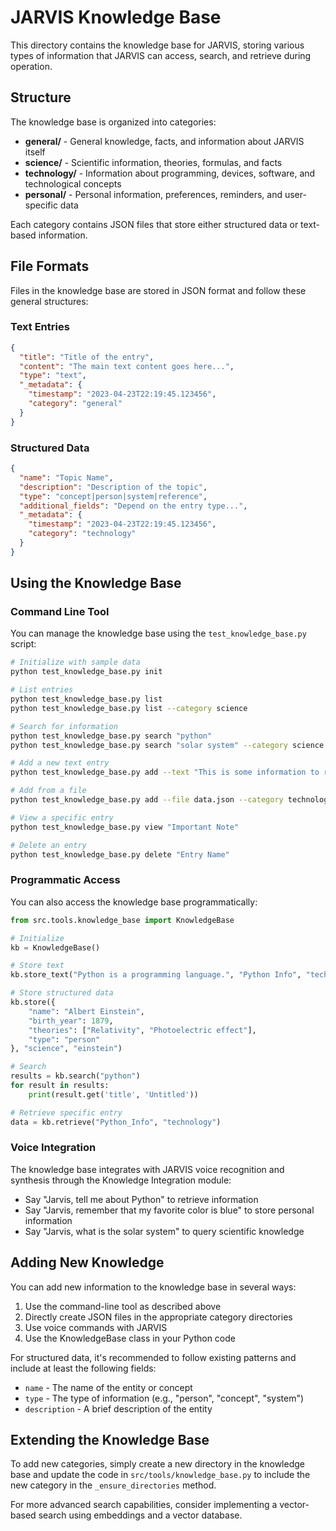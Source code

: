 # JARVIS Knowledge Base

This directory contains the knowledge base for JARVIS, storing various types of information that JARVIS can access, search, and retrieve during operation.

## Structure

The knowledge base is organized into categories:

- **general/** - General knowledge, facts, and information about JARVIS itself
- **science/** - Scientific information, theories, formulas, and facts
- **technology/** - Information about programming, devices, software, and technological concepts
- **personal/** - Personal information, preferences, reminders, and user-specific data

Each category contains JSON files that store either structured data or text-based information.

## File Formats

Files in the knowledge base are stored in JSON format and follow these general structures:

### Text Entries

```json
{
  "title": "Title of the entry",
  "content": "The main text content goes here...",
  "type": "text",
  "_metadata": {
    "timestamp": "2023-04-23T22:19:45.123456",
    "category": "general"
  }
}
```

### Structured Data

```json
{
  "name": "Topic Name",
  "description": "Description of the topic",
  "type": "concept|person|system|reference",
  "additional_fields": "Depend on the entry type...",
  "_metadata": {
    "timestamp": "2023-04-23T22:19:45.123456",
    "category": "technology"
  }
}
```

## Using the Knowledge Base

### Command Line Tool

You can manage the knowledge base using the `test_knowledge_base.py` script:

```bash
# Initialize with sample data
python test_knowledge_base.py init

# List entries
python test_knowledge_base.py list
python test_knowledge_base.py list --category science

# Search for information
python test_knowledge_base.py search "python"
python test_knowledge_base.py search "solar system" --category science

# Add a new text entry
python test_knowledge_base.py add --text "This is some information to remember" --name "Important Note"

# Add from a file
python test_knowledge_base.py add --file data.json --category technology

# View a specific entry
python test_knowledge_base.py view "Important Note"

# Delete an entry
python test_knowledge_base.py delete "Entry Name"
```

### Programmatic Access

You can also access the knowledge base programmatically:

```python
from src.tools.knowledge_base import KnowledgeBase

# Initialize
kb = KnowledgeBase()

# Store text
kb.store_text("Python is a programming language.", "Python Info", "technology")

# Store structured data
kb.store({
    "name": "Albert Einstein",
    "birth_year": 1879,
    "theories": ["Relativity", "Photoelectric effect"],
    "type": "person"
}, "science", "einstein")

# Search
results = kb.search("python")
for result in results:
    print(result.get('title', 'Untitled'))

# Retrieve specific entry
data = kb.retrieve("Python_Info", "technology")
```

### Voice Integration

The knowledge base integrates with JARVIS voice recognition and synthesis through the Knowledge Integration module:

- Say "Jarvis, tell me about Python" to retrieve information
- Say "Jarvis, remember that my favorite color is blue" to store personal information
- Say "Jarvis, what is the solar system" to query scientific knowledge

## Adding New Knowledge

You can add new information to the knowledge base in several ways:

1. Use the command-line tool as described above
2. Directly create JSON files in the appropriate category directories
3. Use voice commands with JARVIS
4. Use the KnowledgeBase class in your Python code

For structured data, it's recommended to follow existing patterns and include at least the following fields:
- `name` - The name of the entity or concept
- `type` - The type of information (e.g., "person", "concept", "system")
- `description` - A brief description of the entity

## Extending the Knowledge Base

To add new categories, simply create a new directory in the knowledge base and update the code in `src/tools/knowledge_base.py` to include the new category in the `_ensure_directories` method.

For more advanced search capabilities, consider implementing a vector-based search using embeddings and a vector database. 